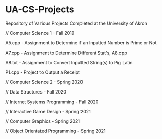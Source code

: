 # UA-CS-Projects
Repository of Various Projects Completed at the University of Akron

// Computer Science 1 - Fall 2019

A5.cpp - Assignment to Determine if an Inputted Number is Prime or Not

A7.cpp - Assignment to Determine Different Stat's, A8.cpp

A8.txt - Assignment to Convert Inputted String(s) to Pig Latin

P1.cpp - Project to Output a Receipt



// Computer Science 2 - Spring 2020

// Data Structures - Fall 2020

// Internet Systems Programming - Fall 2020

// Interactive Game Design - Spring 2021

// Computer Graphics - Spring 2021

// Object Orientated Programming - Spring 2021
